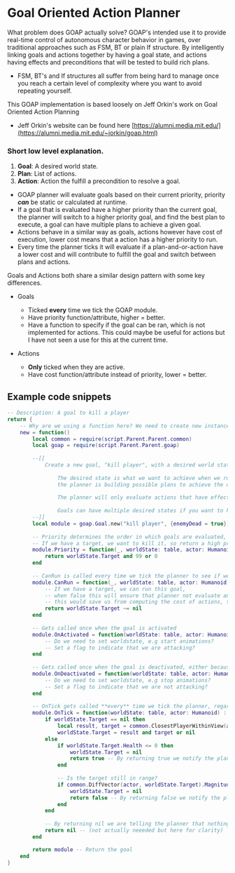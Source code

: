 # Goal Oriented Action Planner

What problem does GOAP actually solve? GOAP's intended use it to provide real-time control of autonomous character behavior in games, over traditional approaches such as FSM, BT or plain If structure. By intelligently linking goals and actions together by having a goal state, and actions having effects and preconditions that will be tested to build rich plans.

 - FSM, BT's and If structures all suffer from being hard to manage once you reach a certain level of complexity where you want to avoid repeating yourself.

 This GOAP implementation is based loosely on Jeff Orkin's work on Goal Oriented Action Planning
 - Jeff Orkin's website can be found here [https://alumni.media.mit.edu/](https://alumni.media.mit.edu/~jorkin/goap.html)


### Short low level explanation.
 1. **Goal**: A desired world state.
 2. **Plan**: List of actions.
 3. **Action**: Action the fulfill a precondition to resolve a goal.

 - GOAP planner will evaluate goals based on their current priority, priority ***can*** be static or calculated at runtime.
 - If a goal that is evaluated have a higher priority than the current goal, the planner will switch to a higher priority goal, and find the best plan to execute, a goal can have multiple plans to achieve a given goal.
 - Actions behave in a similar way as goals, actions however have cost of execution, lower cost means that a action has a higher priority to run. 
 - Every time the planner ticks it will evaluate if a plan-and-or-action have a lower cost and will contribute to fulfill the goal and switch between plans and actions.

Goals and Actions both share a similar design pattern with some key differences.
 - Goals 
    - Ticked **every** time we tick the GOAP module.
    - Have priority function/attribute, higher = better.
    - Have a function to specify if the goal can be ran, which is not implemented for actions. This could maybe be useful for actions but I have not seen a use for this at the current time.

 - Actions
    - **Only** ticked when they are active.
    - Have cost function/attribute instead of priority, lower = better.


## Example code snippets

```lua
-- Description: A goal to kill a player
return {
    -- Why are we using a function here? We need to create new instances of this module for every planner that loads this file, otherwise bad things will happen.
    new = function()
        local common = require(script.Parent.Parent.common)
        local goap = require(script.Parent.Parent.goap)
        
        --[[
            Create a new goal, "kill player", with a desired world state of {enemyDead = true}
        
                The desired state is what we want to achieve when we run this goal, this is only used to link goals and actions together when
                the planner is building possible plans to achieve the desired state.
        
                The planner will only evaluate actions that have effects matching desired state, enabling us to build rich trees (plans) of actions and goals.
        
                Goals can have multiple desired states if you want to have "similar" goals with totally different outcome.
        --]]
        local module = goap.Goal.new("kill player", {enemyDead = true})
        
        -- Priority determines the order in which goals are evaluated, the planner will pick the goal having the highest priority
        -- If we have a target, we want to kill it, so return a high priority
        module.Priority = function(_, worldState: table, actor: Humanoid) : number
            return worldState.Target and 99 or 0
        end
        
        -- CanRun is called every time we tick the planner to see if we can run this goal
        module.CanRun = function(_, worldState: table, actor: Humanoid) : boolean
            -- If we have a target, we can run this goal, 
            -- when false this will ensure that planner not evaluate any actions further down the tree if cant run this goal
            -- this would save us from computing the cost of actions, this can quickly become an expensive operation if we have many actions and tick is ran on every frame
            return worldState.Target ~= nil
        end
        
        -- Gets called once when the goal is activated
        module.OnActivated = function(worldState: table, actor: Humanoid) : boolean?
            -- Do we need to set worldstate, e.g start animations?
            -- Set a flag to indicate that we are attacking?
        end
        
        -- Gets called once when the goal is deactivated, either because we are done or because we are interrupted by another goal having a higher priority
        module.OnDeactivated = function(worldState: table, actor: Humanoid) : boolean?
            -- Do we need to set worldstate, e.g stop animations?
            -- Set a flag to indicate that we are not attacking?
        end
        
        -- OnTick gets called **every** time we tick the planner, regardless if goal is active or not
        module.OnTick = function(worldState: table, actor: Humanoid) : boolean?
            if worldState.Target == nil then
                local result, target = common.ClosestPlayerWithinView(actor, 50)
                worldState.Target = result and target or nil
            else
                if worldState.Target.Health <= 0 then
                    worldState.Target = nil
                    return true -- By returning true we notify the planner that we have completed the goal and need to replan if we are already working on a plan to kill the target
                end
        
                -- Is the target still in range?
                if common.DiffVector(actor, worldState.Target).Magnitude > 50 then
                    worldState.Target = nil
                    return false -- By returning false we notify the planner that we need to replan if we are already working on a plan to kill the target
                end
            end
        
            -- By returning nil we are telling the planner that nothing has changed and we dont need to replan
            return nil -- (not actually neeeded but here for clarity)
        end

        return module -- Return the goal
    end
}
```
